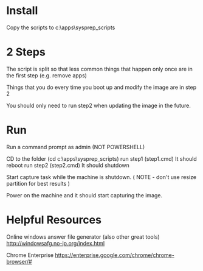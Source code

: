 
# Install
Copy the scripts to c:\apps\sysprep_scripts

# 2 Steps
The script is split so that less common things that happen only once are in the first step (e.g. remove apps)

Things that you do every time you boot up and modify the image are in step 2

You should only need to run step2 when updating the image in the future.

# Run
Run a command prompt as admin (NOT POWERSHELL)

CD to the folder (cd c:\apps\sysprep_scripts)
run step1 (step1.cmd)
It should reboot
run step2 (step2.cmd)
It should shutdown

Start capture task while the machine is shutdown.
( NOTE - don't use resize partition for best results )

Power on the machine and it should start capturing the image.



# Helpful Resources

Online windows answer file generator (also other great tools)
http://windowsafg.no-ip.org/index.html

Chrome Enterprise
https://enterprise.google.com/chrome/chrome-browser/#